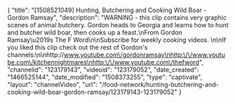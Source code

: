 {
    "title": "[1508521049] Hunting, Butchering and Cooking Wild Boar - Gordon Ramsay",
    "description": "WARNING - this clip contains very graphic scenes of animal butchery. Gordon heads to Georgia and learns how to hunt and butcher wild boar, then cooks up a feast.\nFrom Gordon Ramsay\u2019s The F Word\n\nSubscribe for weekly cooking videos. \n\nIf you liked this clip check out the rest of Gordon's channels:\n\nhttp:\/\/www.youtube.com\/gordonramsay\nhttp:\/\/www.youtube.com\/kitchennightmares\nhttp:\/\/www.youtube.com\/thefword",
    "channelid": "123179143",
    "videoid": "123179052",
    "date_created": "1466525144",
    "date_modified": "1508373255",
    "type": "captivate",
    "layout": "channelVideo",
    "url": "\/food-network\/hunting-butchering-and-cooking-wild-boar-gordon-ramsay\/123179143-123179052"
}